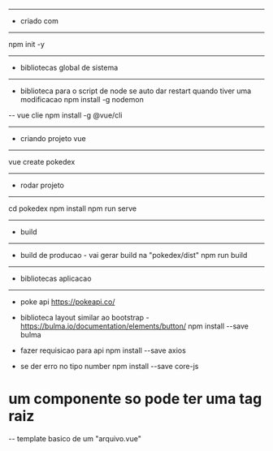 --- ---------------------------------------------------
- criado com
--- ---------------------------------------------------
npm init -y

--- ---------------------------------------------------
- bibliotecas global de sistema
--- ---------------------------------------------------
- biblioteca para o script de node se auto dar restart quando tiver uma modificacao
 npm install -g nodemon 
  
 -- vue clie
 npm install -g @vue/cli
 
 --- ---------------------------------------------------
 - criando projeto vue
 --- ---------------------------------------------------
vue create pokedex

 --- ---------------------------------------------------
 - rodar projeto
 --- ---------------------------------------------------
cd pokedex
npm install
npm run serve


 --- ---------------------------------------------------
 - build
 --- ---------------------------------------------------
- build de producao - vai gerar build na "pokedex/dist"
npm run build



 --- ---------------------------------------------------
 - bibliotecas aplicacao
 --- ---------------------------------------------------

- poke api  https://pokeapi.co/
- biblioteca layout similar ao bootstrap - https://bulma.io/documentation/elements/button/ 
npm install --save bulma
 
- fazer requisicao para api
npm install --save axios
 
- se der erro no tipo number
 npm install --save core-js

 


# um componente so pode ter uma tag raiz

-- template basico de um "arquivo.vue"
<template>
    <div>
        
    </div>
</template>

<script>
    export default {
        
    }
</script>

<style>
    
</style>